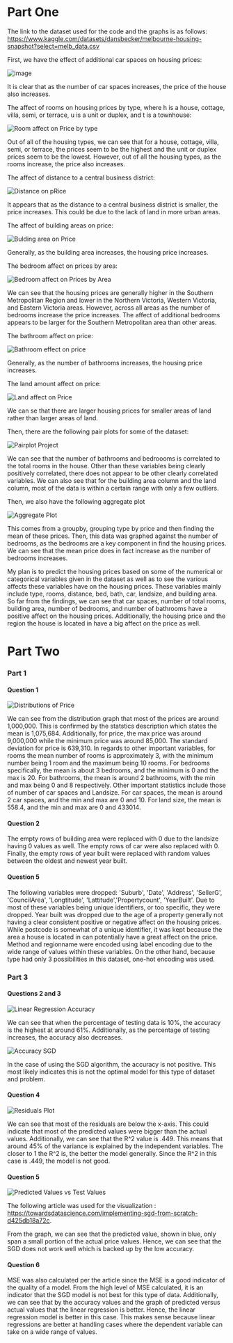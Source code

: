 # Part One
The link to the dataset used for the code and the graphs is as follows:
https://www.kaggle.com/datasets/dansbecker/melbourne-housing-snapshot?select=melb_data.csv



First, we have the effect of additional car spaces on housing prices:

![image](https://user-images.githubusercontent.com/104324776/164999512-cd5d3b95-f4ea-47c0-8a77-717993893fc2.png)

It is clear that as the number of car spaces increases, the price of the house also increases. 

The affect of rooms on housing prices by type, where h is a house, cottage, villa, semi, or terrace, u is a unit or duplex, and t is a townhouse:

![Room affect on Price by type](https://user-images.githubusercontent.com/104324776/164999615-beedfb9f-ecb1-411e-b325-fd5e6779a9ab.png)

Out of all of the housing types, we can see that for a house, cottage, villa, semi, or terrace, the prices seem to be the highest and the unit or duplex prices seem to be the lowest. However, out of all the housing types, as the rooms increase, the price also increases.

The affect of distance to a central business district:

![Distance on pRice](https://user-images.githubusercontent.com/104324776/164999629-e3cef68d-2fae-4807-8baa-ac6d40a2a741.png)

It appears that as the distance to a central business district is smaller, the price increases. This could be due to the lack of land in more urban areas.

The affect of building areas on price:

![Bulding area on Price](https://user-images.githubusercontent.com/104324776/164999648-ac557bba-1507-459a-9693-ec55a123dfd0.png)

Generally, as the building area increases, the housing price increases. 

The bedroom affect on prices by area:

![Bedroom affect on Prices by Area](https://user-images.githubusercontent.com/104324776/164999653-5dc4ac50-edff-485e-aa05-cc2e28781593.png)

We can see that the housing prices are generally higher in the Southern Metropolitan Region and lower in the Northern Victoria, Western Victoria, and Eastern Victoria areas. However, across all areas as the number of bedrooms increase the price increases. The affect of additional bedrooms appears to be larger for the Southern Metropolitan area than other areas. 


The bathroom affect on price:

![Bathroom effect on price](https://user-images.githubusercontent.com/104324776/164999670-95994c09-026a-4baf-baa5-c017194e269e.png)

Generally, as the number of bathrooms increases, the housing price increases. 

The land amount affect on price:

![Land affect on Price](https://user-images.githubusercontent.com/104324776/164999682-7ff60c44-1b7c-42c7-9217-5be581b89e17.png)

We can se that there are larger housing prices for smaller areas of land rather than larger areas of land. 

Then, there are the following pair plots for some of the dataset:

![Pairplot Project](https://user-images.githubusercontent.com/104324776/165000508-0c3651d6-f75f-4f0a-ac13-783238d99893.png)

We can see that the number of bathrooms and bedroooms is correlated to the total rooms in the house. Other than these variables being clearly positively correlated, there does not appear to be other clearly correlated variables. We can also see that for the building area column and the land column, most of the data is within a certain range with only a few outliers. 

Then, we also have the following aggregate plot 

![Aggregate Plot](https://user-images.githubusercontent.com/104324776/165621778-eec9b472-e32c-4a22-b7da-737ee7319425.png)

This comes from a groupby, grouping type by price and then finding the mean of these prices. Then, this data was graphed against the number of bedrooms, as the bedrooms are a key component in find the housing prices. We can see that the mean price does in fact increase as the number of bedrooms increases. 


My plan is to predict the housing prices based on some of the numerical or categorical variables given in the dataset as well as to see the various affects these variables have on the housing prices. These variables mainly include type, rooms, distance, bed, bath, car, landsize, and building area. 
So far from the findings, we can see that car spaces, number of total rooms, building area, number of bedrooms, and number of bathrooms have a positive affect on the housing prices. Additionally, the housing price and the region the house is located in have a big affect on the price as well.


# Part Two

### Part 1

#### Question 1
![Distributions of Price](https://user-images.githubusercontent.com/104324776/166166301-070c6067-d380-47a4-8011-3a4b4b84ad51.png)

We can see from the distribution graph that most of the prices are around 1,000,000. This is confirmed by the statstics description which states the mean is 1,075,684. Additionally, for price, the max price was around 9,000,000 while the minimum price was around 85,000. The standard deviation for price is 639,310. In regards to other important variables, for rooms the mean number of rooms is approximately 3, with the minimum number being 1 room and the maximum being 10 rooms. For bedrooms specifically, the mean is about 3 bedrooms, and the minimum is 0 and the max is 20. For bathrooms, the mean is around 2 bathrooms, with the min and max being 0 and 8 respectively. Other important statistics include those of number of car spaces and Landsize. For car spaces, the mean is around 2 car spaces, and the min and max are 0 and 10. For land size, the mean is 558.4, and the min and max are 0 and 433014. 

#### Question 2
The empty rows of building area were replaced with 0 due to the landsize having 0 values as well. The empty rows of car were also replaced with 0. Finally, the empty rows of year built were replaced with random values between the oldest and newest year built. 

#### Question 5

The following variables were dropped: 'Suburb', 'Date', 'Address', 'SellerG', 'CouncilArea', 'Longtitude', 'Lattitude','Propertycount', 'YearBuilt'. Due to most of these variables being unique identifiers, or too specific, they were dropped. Year built was dropped due to the age of a property generally not having a clear consistent positive or negative affect on the housing prices. While postcode is somewhat of a unique identifier, it was kept because the area a house is located in can potentially have a great affect on the price. 
Method and regionname were encoded using label encoding due to the wide range of values within these variables. On the other hand, because type had only 3 possibilities in this dataset, one-hot encoding was used. 

### Part 3

#### Questions 2 and 3

![Linear Regression Accuracy](https://user-images.githubusercontent.com/104324776/166167452-d7b7d948-be2c-4c75-8063-808751882d91.png)

We can see that when the percentage of testing data is 10%, the accuracy is the highest at around 61%. Additionally, as the percentage of testing increases, the accuracy also decreases. 

![Accuracy SGD](https://user-images.githubusercontent.com/104324776/166167384-e35755e9-3133-4123-892d-284e4839d4d9.png)

In the case of using the SGD algorithm, the accuracy is not positive. This most likely indicates this is not the optimal model for this type of dataset and problem. 

#### Question 4

![Residuals Plot](https://user-images.githubusercontent.com/104324776/166167513-31c07f53-595a-4218-9db1-440b123c3eca.png)

We can see that most of the residuals are below the x-axis. This could indicate that most of the predicted values were bigger than the actual values. Additionally, we can see that the R^2 value is .449. This means that around 45% of the variance is explained by the independent variables. The closer to 1 the R^2 is, the better the model generally. Since the R^2 in this case is .449, the model is not good. 

#### Question 5
![Predicted Values vs  Test Values](https://user-images.githubusercontent.com/104324776/166609580-621aa002-8c86-4fa7-9e19-07a60921effb.png)

The following article was used for the visualization : https://towardsdatascience.com/implementing-sgd-from-scratch-d425db18a72c.

From the graph, we can see that the predicted value, shown in blue, only span a small portion of the actual price values. Hence, we can see that the SGD does not work well which is backed up by the low accuracy. 


#### Question 6
MSE was also calculated per the article since the MSE is a good indicator of the quality of a model. From the high level of MSE calculated, it is an indicator that the SGD model is not best for this type of data. Additionally, we can see that by the accuracy values and the graph of predicted versus actual values that the linear regression is better.  Hence, the linear regression model is better in this case. This makes sense because linear regressions are better at handling cases where the dependent variable can take on a wide range of values. 
